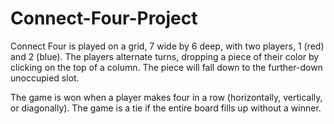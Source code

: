 # Connect-Four-Project

Connect Four is played on a grid, 7 wide by 6 deep, with two players, 1 (red) and 2 (blue). The players alternate turns, dropping a piece of their color by clicking on the top of a column. The piece will fall down to the further-down unoccupied slot.

The game is won when a player makes four in a row (horizontally, vertically, or diagonally). The game is a tie if the entire board fills up without a winner.
